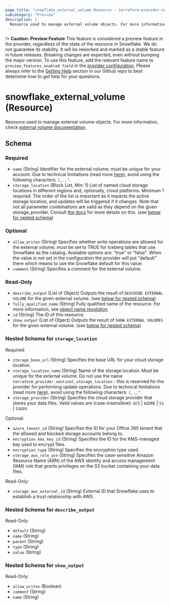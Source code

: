 ```yaml
---
page_title: "snowflake_external_volume Resource - terraform-provider-snowflake"
subcategory: "Preview"
description: |-
  Resource used to manage external volume objects. For more information, check external volume documentation https://docs.snowflake.com/en/sql-reference/commands-data-loading#external-volume.
---
```


!> **Caution: Preview Feature** This feature is considered a preview feature in the provider, regardless of the state of the resource in Snowflake. We do not guarantee its stability. It will be reworked and marked as a stable feature in future releases. Breaking changes are expected, even without bumping the major version. To use this feature, add the relevant feature name to `preview_features_enabled field` in the [provider configuration](https://registry.terraform.io/providers/Snowflake-Labs/snowflake/latest/docs#schema). Please always refer to the [Getting Help](https://github.com/Snowflake-Labs/terraform-provider-snowflake?tab=readme-ov-file#getting-help) section in our Github repo to best determine how to get help for your questions.

# snowflake_external_volume (Resource)

Resource used to manage external volume objects. For more information, check [external volume documentation](https://docs.snowflake.com/en/sql-reference/commands-data-loading#external-volume).



<!-- schema generated by tfplugindocs -->
## Schema

### Required

- `name` (String) Identifier for the external volume; must be unique for your account. Due to technical limitations (read more [here](../guides/identifiers_rework_design_decisions#known-limitations-and-identifier-recommendations)), avoid using the following characters: `|`, `.`, `"`.
- `storage_location` (Block List, Min: 1) List of named cloud storage locations in different regions and, optionally, cloud platforms. Minimum 1 required. The order of the list is important as it impacts the active storage location, and updates will be triggered if it changes. Note that not all parameter combinations are valid as they depend on the given storage_provider. Consult [the docs](https://docs.snowflake.com/en/sql-reference/sql/create-external-volume#cloud-provider-parameters-cloudproviderparams) for more details on this. (see [below for nested schema](#nestedblock--storage_location))

### Optional

- `allow_writes` (String) Specifies whether write operations are allowed for the external volume; must be set to TRUE for Iceberg tables that use Snowflake as the catalog. Available options are: "true" or "false". When the value is not set in the configuration the provider will put "default" there which means to use the Snowflake default for this value.
- `comment` (String) Specifies a comment for the external volume.

### Read-Only

- `describe_output` (List of Object) Outputs the result of `DESCRIBE EXTERNAL VOLUME` for the given external volume. (see [below for nested schema](#nestedatt--describe_output))
- `fully_qualified_name` (String) Fully qualified name of the resource. For more information, see [object name resolution](https://docs.snowflake.com/en/sql-reference/name-resolution).
- `id` (String) The ID of this resource.
- `show_output` (List of Object) Outputs the result of `SHOW EXTERNAL VOLUMES` for the given external volume. (see [below for nested schema](#nestedatt--show_output))

<a id="nestedblock--storage_location"></a>
### Nested Schema for `storage_location`

Required:

- `storage_base_url` (String) Specifies the base URL for your cloud storage location.
- `storage_location_name` (String) Name of the storage location. Must be unique for the external volume. Do not use the name `terraform_provider_sentinel_storage_location` - this is reserved for the provider for performing update operations. Due to technical limitations (read more [here](../guides/identifiers_rework_design_decisions#known-limitations-and-identifier-recommendations)), avoid using the following characters: `|`, `.`, `"`.
- `storage_provider` (String) Specifies the cloud storage provider that stores your data files. Valid values are (case-insensitive): `GCS` | `AZURE` | `S3` | `S3GOV`.

Optional:

- `azure_tenant_id` (String) Specifies the ID for your Office 365 tenant that the allowed and blocked storage accounts belong to.
- `encryption_kms_key_id` (String) Specifies the ID for the KMS-managed key used to encrypt files.
- `encryption_type` (String) Specifies the encryption type used.
- `storage_aws_role_arn` (String) Specifies the case-sensitive Amazon Resource Name (ARN) of the AWS identity and access management (IAM) role that grants privileges on the S3 bucket containing your data files.

Read-Only:

- `storage_aws_external_id` (String) External ID that Snowflake uses to establish a trust relationship with AWS.


<a id="nestedatt--describe_output"></a>
### Nested Schema for `describe_output`

Read-Only:

- `default` (String)
- `name` (String)
- `parent` (String)
- `type` (String)
- `value` (String)


<a id="nestedatt--show_output"></a>
### Nested Schema for `show_output`

Read-Only:

- `allow_writes` (Boolean)
- `comment` (String)
- `name` (String)
